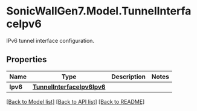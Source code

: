 # SonicWallGen7.Model.TunnelInterfaceIpv6
IPv6 tunnel interface configuration.

## Properties

Name | Type | Description | Notes
------------ | ------------- | ------------- | -------------
**Ipv6** | [**TunnelInterfaceIpv6Ipv6**](TunnelInterfaceIpv6Ipv6.md) |  | 

[[Back to Model list]](../README.md#documentation-for-models) [[Back to API list]](../README.md#documentation-for-api-endpoints) [[Back to README]](../README.md)

